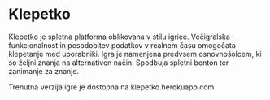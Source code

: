 # Klepetko

Klepetko je spletna platforma oblikovana v stilu igrice.
Večigralska funkcionalnost in posodobitev podatkov v realnem času omogočata klepetanje med uporabniki.
Igra je namenjena predvsem osnovnošolcem, ki so željni znanja na alternativen način.
Spodbuja spletni bonton ter zanimanje za znanje.

Trenutna verzija igre je dostopna na klepetko.herokuapp.com
